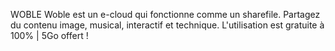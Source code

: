 WOBLE 
Woble est un e-cloud qui fonctionne comme un sharefile. Partagez du contenu image, musical, interactif et technique. L'utilisation est gratuite à 100% | 5Go offert !
